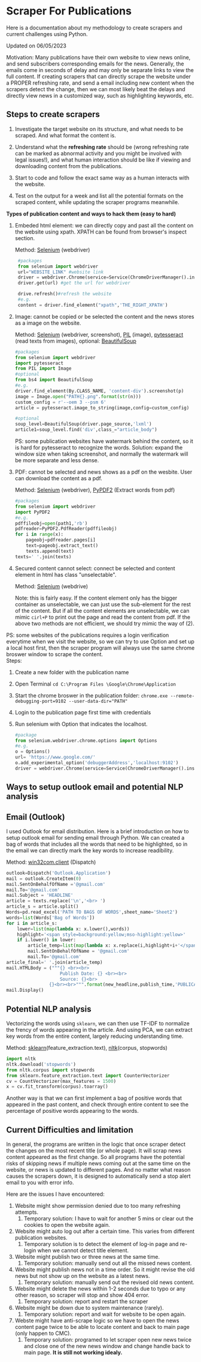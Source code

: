 # Scraper For Publications
Here is a documentation about my methodology to create scrapers and current challenges using Python. 

Updated on 06/05/2023

Motivation: Many publications have their own website to view news online, and send subscribers corresponding emails for the news. Generally, the emails come in seconds of delay and may only be separate links to view the full content. If creating scrapers that can directly scrape the website under a PROPER refreshing rate, and send a email including new content when the scrapers detect the change, then we can most likely beat the delays and directly view news in a customized way, such as highlighting keywords, etc. 

## Steps to create scrapers

1. Investigate the target website on its structure, and what needs to be scraped. And what format the content is.

2. Understand what the **refreshing rate** should be (wrong refreshing rate can be marked as abnormal activity and you might be involved with legal issues!), and what human interaction should be like if viewing and downloading content from the publications. 

3. Start to code and follow the exact same way as a human interacts with the website.  

4. Test on the output for a week and list all the potential formats on the scraped content, while updating the scraper programs meanwhile. 


**Types of publication content and ways to hack them (easy to hard)**

1. Embeded html element: we can directly copy and past all the content on the website using xpath. XPATH can be found from browser's inspect section. 

   Method: [Selenium](https://pypi.org/project/selenium/) (webdriver) 

   ```Python
    #packages
    from selenium import webdriver
    url="WEBSITE_LINK" #website link
    driver = webdriver.Chrome(service=Service(ChromeDriverManager().install())) #auto-install the chromedriver
    driver.get(url) #get the url for webdriver

    drive.refresh()#refresh the website 
    #e.g.
    content = driver.find_element("xpath",'THE_RIGHT_XPATH')
    ```
2. Image: cannot be copied or be selected the content and the news stores as a image on the website. 

    Method: [Selenium](https://pypi.org/project/selenium/) (webdriver, screenshot), [PIL](https://pypi.org/project/Pillow/) (image), [pytesseract](https://pypi.org/project/pytesseract/) (read texts from images), optional: [BeautifulSoup](https://beautiful-soup-4.readthedocs.io/en/latest/)

    ```Python
    #packages
    from selenium import webdriver
    import pytesseract
    from PIL import Image
    #optional
    from bs4 import BeautifulSoup 
    #e.g.
    driver.find_element(By.CLASS_NAME, 'content-div').screenshot(p)
    image = Image.open("PATH{}.png".format(str(n)))
    custom_config = r'--oem 3 --psm 6'
    article = pytesseract.image_to_string(image,config=custom_config)

    #optional
    soup_level=BeautifulSoup(driver.page_source,'lxml')
    article1=soup_level.find('div',class_="article_body")
    ```

    PS: some publication websites have watermark behind the content, so it is hard for pytesseract to recognize the words. Solution: expand the window size when taking screenshot, and normally the watermark will be more separate and less dense. 

3. PDF: cannot be selected and news shows as a pdf on the wesbite. User can download the content as a pdf. 

    Method: [Selenium](https://pypi.org/project/selenium/) (webdriver), [PyPDF2](https://pypi.org/project/PyPDF2/) (Extract words from pdf)

    ```Python
    #packages
    from selenium import webdriver
    import PyPDF2
    #e.g.
    pdffileobj=open(path1,'rb')
    pdfreader=PyPDF2.PdfReader(pdffileobj)
    for i in range(x):
        pageobj=pdfreader.pages[i]
        text=pageobj.extract_text()
        texts.append(text)
    texts=' '.join(texts)
    ```
4. Secured content cannot select: connect be selected and content element in html has class "unselectable".

    Method: [Selenium](https://pypi.org/project/selenium/) (webdrive)

    Note: this is fairly easy. If the content element only has the bigger container as unselectable, we can just use the sub-element for the rest of the content. But if all the content elements are unselectable, we can mimic ```cirl+P``` to print out the page and read the content from pdf. If the above two methods are not efficient,  we should try mimic the way of (2). 


PS: some websites of the publications requires a login verification everytime when we visit the website, so we can try to use Option and set up a local host first, then the scraper program will always use the same chrome broswer window to scrape the content.  
Steps: 
1. Create a new folder with the publication name
2. Open Terminal ```cd C:\Program Files \Google\Chrome\Application```
3. Start the chrome broswer in the publication folder: 
            ```chrome.exe --remote-debugging-port=9102 --user-data-dir="PATH"```
4. Login to the publication page first time with credentials
5. Run selenium with Option that indicates the localhost. 

    ``` Python
    #package
    from selenium.webdriver.chrome.options import Options
    #e.g.
    o = Options()
    url= 'https://www.google.com/'
    o.add_experimental_option('debuggerAddress','localhost:9102')
    driver = webdriver.Chrome(service=Service(ChromeDriverManager().install()),options=o)
    ```

## Ways to setup outlook email and potential NLP analysis

Email (Outlook)
---
I used Outlook for email distribution. Here is a brief introduction on how to setup outlook email for sending email through Python. We can created a bag of words that includes all the words that need to be highlighted, so in the email we can directly mark the key words to increase readibility. 

Method: [win32com.client]() (Dispatch)

``` Python
outlook=Dispatch('Outlook.Application')
mail = outlook.CreateItem(0)
mail.SentOnBehalfOfName ='@gmail.com'
mail.To='@gmail.com'
mail.Subject = 'HEADLINE'
article = texts.replace('\n','<br> ')
article_s = article.split()
Words=pd.read_excel('PATH TO BAGS OF WORDS',sheet_name='Sheet2')
words=list(Words['Bag of Words'])
for i in article_s:    
    lower=list(map(lambda x: x.lower(),words))
    highlight='<span style=background:yellow;mso-highlight:yellow>'
    if i.lower() in lower:
        article_temp=list(map(lambda x: x.replace(i,highlight+i+'</span>'),article_s))
        mail.SentOnBehalfOfName = '@gmail.com'
        mail.To='@gmail.com'
article_final=' '.join(article_temp)
mail.HTMLBody = ("""{} <br><br>
                    Publish Date: {} <br><br>
                    Source: {}<br>
                {}<br><br>""".format(new_headline,publish_time,'PUBLICATION NAME',article_final))
mail.Display()
```

Potential NLP analysis
---
Vectorizing the words using  ```sklearn```, we can then use TF-IDF to normalize the frency of words appearing in the article. And using PCA, we can extract key words from the entire content, largely reducing understanding time. 

Method: [sklearn](https://scikit-learn.org/stable/modules/generated/sklearn.feature_extraction.text.CountVectorizer.html)(feature_extraction.text), [nltk](https://pypi.org/project/nltk/)(corpus, stopwords)


``` Python
import nltk
nltk.download('stopwords')
from nltk.corpus import stopwords
from sklearn.feature_extraction.text import CounterVectorizer
cv = CountVectorizer(max_features = 1500)
x = cv.fit_transform(corpus).toarray()

```


Another way is that we can first implement a bag of positive words that appeared in the past content, and check through entire content to see the percentage of positive words appearing to the words. 


## Current Difficulties and limitation
In general, the programs are written in the logic that once scraper detect the changes on the most recent title (or whole page). It will scrap news content appeared as the first change. So all programs have the potential risks of skipping news if multiple news coming out at the same time on the website, or news is updated to different pages. And no matter what reason causes the scrapers down, it is designed to automatically send a stop alert email to you with error info. 

Here are the issues I have encountered:
1. Website might show permission denied due to too many refreshing attempts. 
   1. Temporary solution: I have to wait for another 5 mins or clear out the cookies to open the website again. 
3. Website might auto log out after a certain time. This varies from different publication websites. 
   1. Temporary solution is to detect the element of log-in page and re-login when we cannot detect title element. 
4. Website might publish two or three news at the same time. 
   1.  Temporary solution: manually send out all the missed news content. 
5. Website might publish news not in a time order. So it might revise the old news but not show up on the website as a latest news.
   1.  Temporary solution: manually send out the revised old news content.
6. Website might delete the news within 1-2 seconds due to typo or any other reason, so scraper will stop and show 404 error. 
   1.  Temporary solution: report and restart the scraper
7. Website might be down due to system maintenance (rarely). 
   1.  Temporary solution: report and wait for website to be open again. 
8. Webste might have anti-scrape logic so we have to open the news content page twice to be able to locate content and back to main page (only happen to CMC).
   1.  Temporary solution: programed to let scraper open new news twice and close one of the new news window and change handle back to main page. **It is still not working idealy.**
